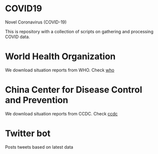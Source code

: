 # COVID19
Novel Coronavirus (COVID-19)

This is repository with a collection of scripts on gathering and processing COVID data.


# World Health Organization
We download situation reports from WHO. Check [who](who)

# China Center for Disease Control and Prevention
We download situation reports from CCDC. Check [ccdc](ccdc)

# Twitter bot
Posts tweets based on latest data
